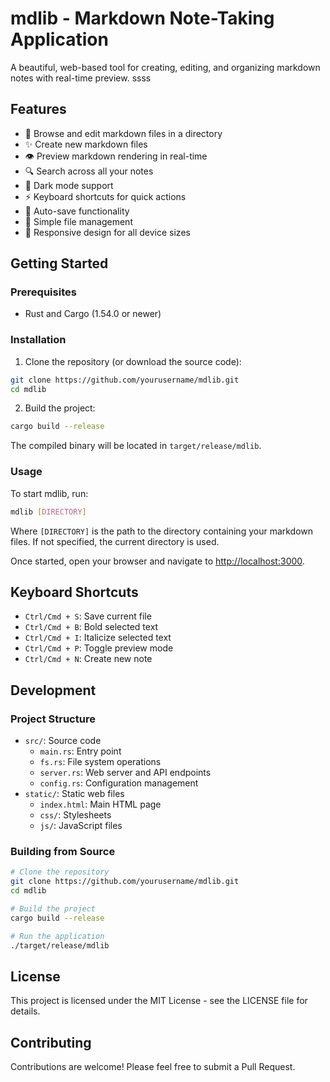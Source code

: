 # mdlib - Markdown Note-Taking Application

A beautiful, web-based tool for creating, editing, and organizing markdown notes with real-time preview. ssss

## Features

- 📝 Browse and edit markdown files in a directory
- ✨ Create new markdown files
- 👁️ Preview markdown rendering in real-time
- 🔍 Search across all your notes
- 🌙 Dark mode support
- ⚡ Keyboard shortcuts for quick actions
- 🔄 Auto-save functionality
- 💾 Simple file management
- 📱 Responsive design for all device sizes

## Getting Started

### Prerequisites

- Rust and Cargo (1.54.0 or newer)

### Installation

1. Clone the repository (or download the source code):

```bash
git clone https://github.com/yourusername/mdlib.git
cd mdlib
```

2. Build the project:

```bash
cargo build --release
```

The compiled binary will be located in `target/release/mdlib`.

### Usage

To start mdlib, run:

```bash
mdlib [DIRECTORY]
```

Where `[DIRECTORY]` is the path to the directory containing your markdown files. If not specified, the current directory is used.

Once started, open your browser and navigate to [http://localhost:3000](http://localhost:3000).

## Keyboard Shortcuts

- `Ctrl/Cmd + S`: Save current file
- `Ctrl/Cmd + B`: Bold selected text
- `Ctrl/Cmd + I`: Italicize selected text
- `Ctrl/Cmd + P`: Toggle preview mode
- `Ctrl/Cmd + N`: Create new note

## Development

### Project Structure

- `src/`: Source code
  - `main.rs`: Entry point
  - `fs.rs`: File system operations
  - `server.rs`: Web server and API endpoints
  - `config.rs`: Configuration management
- `static/`: Static web files
  - `index.html`: Main HTML page
  - `css/`: Stylesheets
  - `js/`: JavaScript files

### Building from Source

```bash
# Clone the repository
git clone https://github.com/yourusername/mdlib.git
cd mdlib

# Build the project
cargo build --release

# Run the application
./target/release/mdlib
```


## License

This project is licensed under the MIT License - see the LICENSE file for details.

## Contributing

Contributions are welcome! Please feel free to submit a Pull Request. 